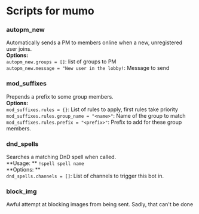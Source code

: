 # Scripts for mumo

### autopm_new

Automatically sends a PM to members online when a new, unregistered user joins.  
**Options:**  
`autopm_new.groups = []`: list of groups to PM  
`autopm_new.message = "New user in the lobby!`: Message to send

### mod_suffixes

Prepends a prefix to some group members.  
**Options:**  
`mod_suffixes.rules = {}`: List of rules to apply, first rules take priority
`mod_suffixes.rules.group_name = "<name>"`: Name of the group to match  
`mod_suffixes.rules.prefix = "<prefix>"`: Prefix to add for these group members.

### dnd_spells

Searches a matching DnD spell when called.  
**Usage: ** `!spell spell name`  
**Options: **  
`dnd_spells.channels = []`: List of channels to trigger this bot in.

### block_img

Awful attempt at blocking images from being sent. Sadly, that can't be done
